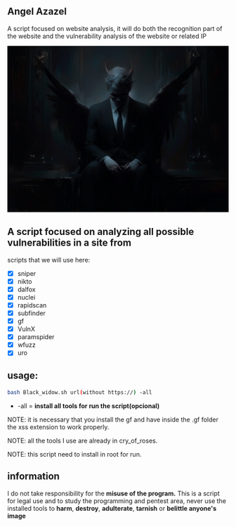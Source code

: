 ## Angel Azazel
A script focused on website analysis, it will do both the recognition part of the website and the vulnerability analysis of the website or related IP


<img src="src/anjo.jpg">


## A script focused on analyzing all possible vulnerabilities in a site from  

scripts that we will use here:
- [x] sniper
- [x] nikto
- [x] dalfox
- [x] nuclei
- [x] rapidscan
- [x] subfinder
- [x] gf
- [x] VulnX
- [x] paramspider
- [x] wfuzz
- [x] uro

## usage:
```bash
bash Black_widow.sh url(without https://) -all
```

-  -all = **install all tools for run the script(opcional)** 

NOTE: it is necessary that you install the gf and have inside
the .gf folder the xss extension to work properly.


NOTE: all the tools I use are already in cry_of_roses.

NOTE: this script need to install in root for run.


## information
I do not take responsibility for the **misuse of the program.** This is a script for legal use and to study the programming and pentest area, never use the installed tools to **harm**, **destroy**, **adulterate**, **tarnish** or **belittle anyone's image**
